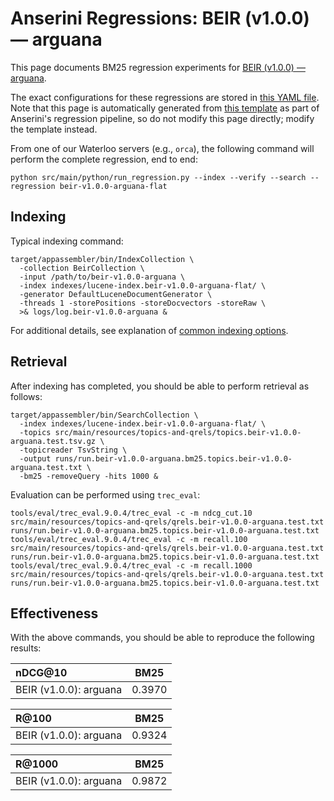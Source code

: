 # Anserini Regressions: BEIR (v1.0.0) &mdash; arguana

This page documents BM25 regression experiments for [BEIR (v1.0.0) &mdash; arguana](http://beir.ai/).

The exact configurations for these regressions are stored in [this YAML file](../src/main/resources/regression/beir-v1.0.0-arguana-flat.yaml).
Note that this page is automatically generated from [this template](../src/main/resources/docgen/templates/beir-v1.0.0-arguana-flat.template) as part of Anserini's regression pipeline, so do not modify this page directly; modify the template instead.

From one of our Waterloo servers (e.g., `orca`), the following command will perform the complete regression, end to end:

```
python src/main/python/run_regression.py --index --verify --search --regression beir-v1.0.0-arguana-flat
```

## Indexing

Typical indexing command:

```
target/appassembler/bin/IndexCollection \
  -collection BeirCollection \
  -input /path/to/beir-v1.0.0-arguana \
  -index indexes/lucene-index.beir-v1.0.0-arguana-flat/ \
  -generator DefaultLuceneDocumentGenerator \
  -threads 1 -storePositions -storeDocvectors -storeRaw \
  >& logs/log.beir-v1.0.0-arguana &
```

For additional details, see explanation of [common indexing options](common-indexing-options.md).

## Retrieval

After indexing has completed, you should be able to perform retrieval as follows:

```
target/appassembler/bin/SearchCollection \
  -index indexes/lucene-index.beir-v1.0.0-arguana-flat/ \
  -topics src/main/resources/topics-and-qrels/topics.beir-v1.0.0-arguana.test.tsv.gz \
  -topicreader TsvString \
  -output runs/run.beir-v1.0.0-arguana.bm25.topics.beir-v1.0.0-arguana.test.txt \
  -bm25 -removeQuery -hits 1000 &
```

Evaluation can be performed using `trec_eval`:

```
tools/eval/trec_eval.9.0.4/trec_eval -c -m ndcg_cut.10 src/main/resources/topics-and-qrels/qrels.beir-v1.0.0-arguana.test.txt runs/run.beir-v1.0.0-arguana.bm25.topics.beir-v1.0.0-arguana.test.txt
tools/eval/trec_eval.9.0.4/trec_eval -c -m recall.100 src/main/resources/topics-and-qrels/qrels.beir-v1.0.0-arguana.test.txt runs/run.beir-v1.0.0-arguana.bm25.topics.beir-v1.0.0-arguana.test.txt
tools/eval/trec_eval.9.0.4/trec_eval -c -m recall.1000 src/main/resources/topics-and-qrels/qrels.beir-v1.0.0-arguana.test.txt runs/run.beir-v1.0.0-arguana.bm25.topics.beir-v1.0.0-arguana.test.txt
```

## Effectiveness

With the above commands, you should be able to reproduce the following results:

| nDCG@10                                                                                                      | BM25      |
|:-------------------------------------------------------------------------------------------------------------|-----------|
| BEIR (v1.0.0): arguana                                                                                       | 0.3970    |


| R@100                                                                                                        | BM25      |
|:-------------------------------------------------------------------------------------------------------------|-----------|
| BEIR (v1.0.0): arguana                                                                                       | 0.9324    |


| R@1000                                                                                                       | BM25      |
|:-------------------------------------------------------------------------------------------------------------|-----------|
| BEIR (v1.0.0): arguana                                                                                       | 0.9872    |
